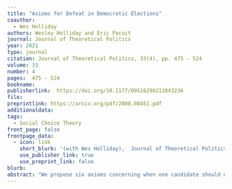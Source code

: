 ```yaml
---
title: "Axioms for Defeat in Democratic Elections"
coauthor: 
  - Wes Holliday
authors: Wesley Holliday and Eric Pacuit
journal: Journal of Theoretical Politics
year: 2021
type: journal
citation: Journal of Theoretical Politics, 33(4), pp. 475 - 524
volume: 33
number: 4
pages:  475 - 524
bookname: 
publisherlink:  https://doi.org/10.1177/09516298211043236
file: 
preprintlink: https://arxiv.org/pdf/2008.08451.pdf
additionaldata:
tags: 
  - Social Choice Theory
front_page: false
frontpage_data:
  - icon: link
    short_blurb: '(with Wes Holliday),  Journal of Theoretical Politics, 33(4):475-524, 2021 ([ArXiv](https://arxiv.org/pdf/2008.08451.pdf))'
    use_publisher_link: true
    use_preprint_link: false
blurb: 
abstract: "We propose six axioms concerning when one candidate should defeat another in a democratic election involving two or more candidates. Five of the axioms are widely satisfied by known voting procedures. The sixth axiom is a weakening of Kenneth Arrow's famous condition of the Independence of Irrelevant Alternatives (IIA). We call this weakening Coherent IIA. We prove that the five axioms plus Coherent IIA single out a voting procedure studied in our recent work: Split Cycle. In particular, Split Cycle is the most resolute voting procedure satisfying the six axioms for democratic defeat. In addition, we analyze how Split Cycle escapes Arrow's Impossibility Theorem and related impossibility results."
---
```

    
